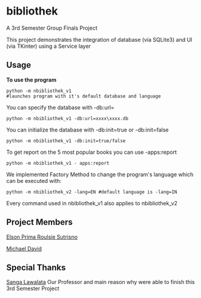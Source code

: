 # bibliothek
 A 3rd Semester Group Finals Project

This project demonstrates the integration of database (via SQLite3) and UI (via TKinter) using a Service layer 

## Usage
 
**To use the program**
```
python -m nbibliothek_v1 
#launches program with it's default database and language
```
You can specify the database with -db:url=
```
python -m nbibliothek_v1 -db:url=xxxx\xxxx.db
```
You can initialize the database with -db:init=true or -db:init=false
```
python -m nbibliothek_v1 -db:init=true/false
```
To get report on the 5 most popular books you can use -apps:report
```
python -m nbibliothek_v1 - apps:report
```

We implemented Factory Method to change the program's language which can be executed with:

```
python -m nbibliothek_v2 -lang=EN #default language is -lang=IN
```

Every command used in nbibliothek_v1 also applies to nbibliothek_v2

## Project Members
[Elson Prima Roulsie Sutrisno](https://github.com/esutrisno94) 

[Michael David](https://github.com/maikdi/)

## Special Thanks
[Sanga Lawalata](https://github.com/slawalata) Our Professor and main reason why were able to finish this 3rd Semester Project

